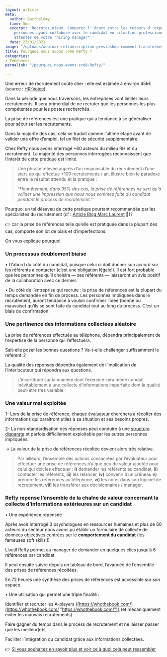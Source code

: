 ```yaml
---
layout: article
meta:
  author: Barthélémy
  time: 5mn
  excerpt: 'Recrutez mieux. Comparez l''écart entre les retours d''expériences des
    personnes ayant collaboré avec le candidat en situation professionnelle avec les
    attentes de votre "hiring manager" '
  date: 23/01/2021
image: "/uploads/webinar-retranscription-prestashop-comment-transformer-la-periode-d-essai-a-tous-les-couts.png"
title: Pourquoi nous avons créé Refty ?
categories:
- Tendances
permalink: "/pourquoi-nous-avons-créé-Refty/"

---
```

Une erreur de recrutement coûte cher : elle est estimée à environ 45k€ (source : [HR-Voice](https://www.hr-voice.com/recrutement/recrutement-rate-quel-est-le-cout-pour-lentreprise/2019/02/11/#:\~:text=Le%20co%C3%BBt%20d'un%20recrutement,la%20r%C3%A9mun%C3%A9ration%20de%20celui%2Dci.&text=Lorsque%20l'entreprise%20fait%20appel,annuel%20brut%20du%20candidat%20embauch%C3%A9.))

Dans la période que nous traversons, les entreprises vont limiter leurs recrutements. Il sera primordial de ne recruter que les personnes les plus compétentes pour les postes recherchés.

La prise de références est une pratique qui a tendance à se généraliser pour sécuriser les recrutements.

Dans la majorité des cas, cela se traduit comme l’ultime étape avant de valider une offre d’emploi, tel un filet de sécurité supplémentaire.

Chez Refty nous avons interrogé +60 acteurs du milieu RH et du recrutement. La majorité des personnes interrogées reconnaissent que l’intérêt de cette pratique est limité.

> Une phrase relevée auprès d’un responsable du recrutement d’une start-up qui effectue +100 recrutements / an, illustre bien le paradoxe entre le résultat attendu et la pratique :
>
> _“Honnêtement, dans 95% des cas, la prise de références ne sert qu’à valider une impression que nous nous sommes_ _faite_ _du candidat pendant le process de recrutement.”_

Pourquoi un tel désaveu de cette pratique pourtant recommandée par les spécialistes du recrutement (cf : [Article Blog Marc Laurent](https://medium.com/@mrclrnt/part-6-taking-up-genuine-references-79b57dc4cf2e) 🤗)?

👉  car la prise de références telle qu’elle est pratiquée dans la plupart des cas, comporte son lot de biais et d’imperfections.

On vous explique pourquoi.

### **Un processus doublement biaisé**

• D’abord du côté du candidat, puisque celui ci doit donner son accord sur les référents à contacter (c’est une obligation légale!). Il est fort probable que les personnes qu’il choisira — ses référents — laisseront un avis positif de la collaboration avec ce dernier.

• Du côté de l’entreprise qui recrute : la prise de références est la plupart du temps demandée en fin de process. Les personnes impliquées dans le recrutement, auront tendance à vouloir confirmer l’idée (bonne ou mauvaise) qu’ils se sont faite du candidat tout au long du process. C’est un biais de confirmation.

### **Une pertinence des informations collectées aléatoire**

La prise de références effectuée au téléphone, dépendra principalement de l’expertise de la personne qui l’effectuera.

Sait-elle poser les bonnes questions ? Va-t-elle challenger suffisamment le référent..?

La qualité des réponses dépendra également de l’implication de l’interlocuteur qui répondra aux questions.

> L’incertitude sur la manière dont l’exercice sera mené conduit inévitablement à une collecte d’informations imparfaite dont la qualité peut-être très variable.

### **Une valeur mal exploitée**

1- Lors de la prise de référence, chaque évaluateur cherchera à récolter des informations qui paraîtront utiles à sa situation et ses besoins propres.

2- La non-standardisation des réponses peut conduire à une [structure disparate](https://www.forbes.com/sites/alineholzwarth/2021/02/18/how-to-actually-hire-for-diversity/?sh=794a46b246f9) et parfois difficilement exploitable par les autres personnes impliquées.

→ La valeur de la prise de références récoltée devient alors très relative.

> Par ailleurs, l’ensemble des actions consacrées par l’évaluateur pour effectuer une prise de références n’a que peu de valeur ajoutée pour celui qui doit les effectuer : **i)** demander les référents au candidat, **ii)** contacter les référents, **iii)** les relancer, **iv)** convenir d’un créneau **v)** prendre les références au téléphone, **vi)** les noter dans son logiciel de recrutement, **vii)** les transférer aux décisionnaires / manager.

### **Refty repense l’ensemble de la chaîne de valeur concernant la collecte d’informations extérieures sur un candidat**

• Une expérience repensée

Après avoir interrogé 3 psychologues en ressources humaines et plus de 60 acteurs du secteur nous avons pu établir un formulaire de collecte de données objectives centrées sur le **comportement du candidat** (les fameuses soft skills !)

L’outil Refty permet au manager de demander en quelques clics jusqu’à 6 références par candidat.

Il peut ensuite suivre depuis un tableau de bord, l’avancée de l’ensemble des prises de références récoltées.

En 72 heures une synthèse des prises de références est accessible sur son espace.

• Une utilisation qui permet une triple finalité :

Identifier et recruter les A-players {[https://whothebook.com/](https://whothebook.com/ "https://whothebook.com/")} (et mécaniquement éviter les mauvais recrutements)

Faire gagner du temps dans le process de recrutement et ne laisser passer que les meilleur(e)s,

Faciliter l’intégration du candidat grâce aux informations collectées.

👉 [Si vous souhaitez en savoir plus et voir ce à quoi cela peut ressembler](https://refty.co/)